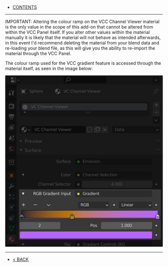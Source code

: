 * [CONTENTS](Contents.md)

***

IMPORTANT: Altering the colour ramp on the VCC Channel Viewer material is the only value in the scope of this add-on that cannot be altered from within the VCC Panel itself. If you alter other values within the material manually it is likely that the material will not behave as intended afterwards, in this event I'd recommend deleting the material from your blend data and re-loading your blend file, as this will give you the ability to re-import the material through the VCC Panel.

The colour ramp used for the VCC gradient feature is accessed through the material itself, as seen in the image below:

![](https://github.com/Squeyed-Addons/VCC-Docs/blob/main/Media/Images/colour%20ramp.JPG?raw=true)

***

* [< BACK](Presets-Explained.md)